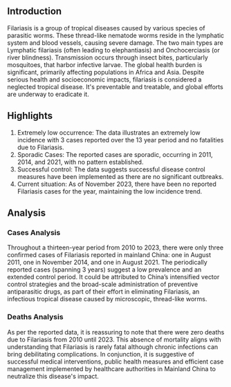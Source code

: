 ## Introduction

Filariasis is a group of tropical diseases caused by various species of parasitic worms. These thread-like nematode worms reside in the lymphatic system and blood vessels, causing severe damage. The two main types are Lymphatic filariasis (often leading to elephantiasis) and Onchocerciasis (or river blindness). Transmission occurs through insect bites, particularly mosquitoes, that harbor infective larvae. The global health burden is significant, primarily affecting populations in Africa and Asia. Despite serious health and socioeconomic impacts, filariasis is considered a neglected tropical disease. It's preventable and treatable, and global efforts are underway to eradicate it.


## Highlights

1. Extremely low occurrence: The data illustrates an extremely low incidence with 3 cases reported over the 13 year period and no fatalities due to Filariasis.<br/>
2. Sporadic Cases: The reported cases are sporadic, occurring in 2011, 2014, and 2021, with no pattern established.<br/>
3. Successful control: The data suggests successful disease control measures have been implemented as there are no significant outbreaks.<br/>
4. Current situation: As of November 2023, there have been no reported Filariasis cases for the year, maintaining the low incidence trend.<br/>

## Analysis

### Cases Analysis
Throughout a thirteen-year period from 2010 to 2023, there were only three confirmed cases of Filariasis reported in mainland China: one in August 2011, one in November 2014, and one in August 2021. The periodically reported cases (spanning 3 years) suggest a low prevalence and an extended control period. It could be attributed to China’s intensified vector control strategies and the broad-scale administration of preventive antiparasitic drugs, as part of their effort in eliminating Filariasis, an infectious tropical disease caused by microscopic, thread-like worms.  

### Deaths Analysis
As per the reported data, it is reassuring to note that there were zero deaths due to Filariasis from 2010 until 2023. This absence of mortality aligns with understanding that Filariasis is rarely fatal although chronic infections can bring debilitating complications. In conjunction, it is suggestive of successful medical interventions, public health measures and efficient case management implemented by healthcare authorities in Mainland China to neutralize this disease's impact.
